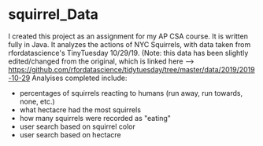 # squirrel_Data
I created this project as an assignment for my AP CSA course. It is written fully in Java. 
It analyzes the actions of NYC Squirrels, with data taken from rfordatascience's TinyTuesday 10/29/19. 
(Note: this data has been slightly edited/changed from the original, which is linked here --> https://github.com/rfordatascience/tidytuesday/tree/master/data/2019/2019-10-29
Analyises completed include: 
- percentages of squirrels reacting to humans (run away, run towards, none, etc.)
- what hectacre had the most squirrels
- how many squirrels were recorded as "eating"
- user search based on squirrel color
- user search based on hectacre
